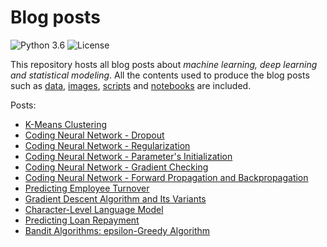# Blog posts
![Python 3.6](https://img.shields.io/badge/Python-3.6-blue.svg)
![License](https://img.shields.io/badge/Code%20License-MIT-blue.svg)

This repository hosts all blog posts about *machine learning, deep learning and statistical modeling*. All the contents used to produce the blog posts such as [data](data/), [images](images/), [scripts](scripts/) and [notebooks](notebooks) are included.

Posts:
- [K-Means Clustering](https://imaddabbura.github.io/post/kmeans_clustering/)
- [Coding Neural Network - Dropout](https://imaddabbura.github.io/post/coding_neural_network_dropout/)
- [Coding Neural Network - Regularization](https://imaddabbura.github.io/post/coding_neural_network_regularization/)
- [Coding Neural Network - Parameter's Initialization](https://imaddabbura.github.io/post/coding_neural_network_parameters_initialization/)
- [Coding Neural Network - Gradient Checking](https://imaddabbura.github.io/post/coding_neural_network_gradient_checking/)
- [Coding Neural Network - Forward Propagation and Backpropagation](https://imaddabbura.github.io/post/coding_neural_network_fwd_bckwd_prop/)
- [Predicting Employee Turnover](https://imaddabbura.github.io/post/predicting_employee_turnover/)
- [Gradient Descent Algorithm and Its Variants](https://imaddabbura.github.io/post/gradient_descent_algorithms/)
- [Character-Level Language Model](https://imaddabbura.github.io/post/character_level_language_model/)
- [Predicting Loan Repayment](https://imaddabbura.github.io/post/predicting_loan_repayment/)
- [Bandit Algorithms: epsilon-Greedy Algorithm](https://imaddabbura.github.io/post/epsilon_greedy_algorithm/)
